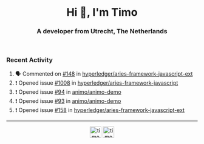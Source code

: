<h1 align="center">Hi 👋, I'm Timo</h1>
<h3 align="center">A developer from Utrecht, The Netherlands</h3>
<br/>
<!-- https://github.com/rahuldkjain/github-profile-readme-generator --!>

<!--  <p align="left"><img src="https://github-readme-stats.vercel.app/api?username=timoglastra&show_icons=true&count_private=true&" alt="timoglastra" /></p> --!>

<!--
Github language stats
<p align="left"><img src="https://github-readme-stats.vercel.app/api/top-langs/?username=timoglastra&layout=compact" alt="timoglastra" /><p>
-->

<!-- Codestats language stats -->
<!-- <p align="left"><img src="https://codestats-readme.vercel.app/api/top-langs/?username=timoglastra&layout=compact&language_count=12" alt="timoglastra" /><p>    --!>
  
<h3>Recent Activity</h3>

<!--START_SECTION:activity-->
1. 🗣 Commented on [#148](https://github.com/hyperledger/aries-framework-javascript-ext/issues/148) in [hyperledger/aries-framework-javascript-ext](https://github.com/hyperledger/aries-framework-javascript-ext)
2. ❗️ Opened issue [#1008](https://github.com/hyperledger/aries-framework-javascript/issues/1008) in [hyperledger/aries-framework-javascript](https://github.com/hyperledger/aries-framework-javascript)
3. ❗️ Opened issue [#94](https://github.com/animo/animo-demo/issues/94) in [animo/animo-demo](https://github.com/animo/animo-demo)
4. ❗️ Opened issue [#93](https://github.com/animo/animo-demo/issues/93) in [animo/animo-demo](https://github.com/animo/animo-demo)
5. ❗️ Opened issue [#158](https://github.com/hyperledger/aries-framework-javascript-ext/issues/158) in [hyperledger/aries-framework-javascript-ext](https://github.com/hyperledger/aries-framework-javascript-ext)
<!--END_SECTION:activity-->

---

<p align="center">
<a href="https://twitter.com/timoglastra" target="blank"><img align="center" src="https://cdn.jsdelivr.net/npm/simple-icons@3.0.1/icons/twitter.svg" alt="timoglastra" height="30" width="30" /></a>
<a href="https://linkedin.com/in/timoglastra" target="blank"><img align="center" src="https://cdn.jsdelivr.net/npm/simple-icons@3.0.1/icons/linkedin.svg" alt="timoglastra" height="30" width="30" /></a>
</p>



